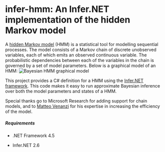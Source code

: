 infer-hmm: An Infer.NET implementation of the hidden Markov model
==========

A [hidden Markov model](http://en.wikipedia.org/wiki/Hidden_Markov_model) (HMM) is a statistical tool for modelling sequential processes. The model consists of a Markov chain of discrete unobserved variables, each of which emits an observed continuous variable. The probabilistic dependencies between each of the variables in the chain is governed by a set of model parameters. Below is a graphical model of an HMM:
<img src="https://raw.githubusercontent.com/oliparson/infer-hmm/master/bayes-hmm.png" alt="Bayesian HMM graphical model" style="width: 40% height: 40%;"/>

This project provides a C# definition for a HMM using the [Infer.NET framework](http://research.microsoft.com/en-us/um/cambridge/projects/infernet/). This code makes it easy to run approximate Bayesian inference over both the model parameters and states of a HMM.

Special thanks go to Microsoft Research for adding support for chain models, and to [Matteo Venanzi](http://users.ecs.soton.ac.uk/mv1g10/) for his expertise in increasing the efficiency of the model.

##### Requirements

- .NET Framework 4.5

- Infer.NET 2.6
